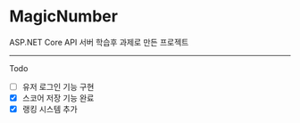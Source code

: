 # MagicNumber
ASP.NET Core API 서버 학습후 과제로 만든 프로젝트

---

Todo
- [ ] 유저 로그인 기능 구현
- [X] 스코어 저장 기능 완료
- [x] 랭킹 시스템 추가

